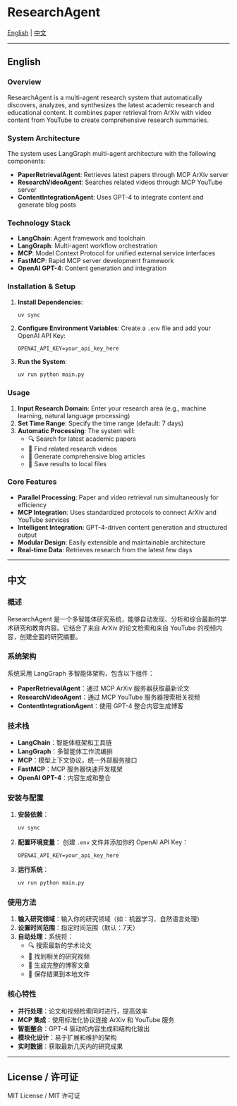 # ResearchAgent

[English](#english) | [中文](#中文)

---

## English

### Overview

ResearchAgent is a multi-agent research system that automatically discovers, analyzes, and synthesizes the latest academic research and educational content. It combines paper retrieval from ArXiv with video content from YouTube to create comprehensive research summaries.

### System Architecture

The system uses LangGraph multi-agent architecture with the following components:

- **PaperRetrievalAgent**: Retrieves latest papers through MCP ArXiv server
- **ResearchVideoAgent**: Searches related videos through MCP YouTube server  
- **ContentIntegrationAgent**: Uses GPT-4 to integrate content and generate blog posts

### Technology Stack

- **LangChain**: Agent framework and toolchain
- **LangGraph**: Multi-agent workflow orchestration
- **MCP**: Model Context Protocol for unified external service interfaces
- **FastMCP**: Rapid MCP server development framework
- **OpenAI GPT-4**: Content generation and integration

### Installation & Setup

1. **Install Dependencies**:
   ```bash
   uv sync
   ```

2. **Configure Environment Variables**:
   Create a `.env` file and add your OpenAI API Key:
   ```env
   OPENAI_API_KEY=your_api_key_here
   ```

3. **Run the System**:
   ```bash
   uv run python main.py
   ```

### Usage

1. **Input Research Domain**: Enter your research area (e.g., machine learning, natural language processing)
2. **Set Time Range**: Specify the time range (default: 7 days)
3. **Automatic Processing**: The system will:
   - 🔍 Search for latest academic papers
   - 🎥 Find related research videos
   - 📝 Generate comprehensive blog articles
   - 💾 Save results to local files

### Core Features

- **Parallel Processing**: Paper and video retrieval run simultaneously for efficiency
- **MCP Integration**: Uses standardized protocols to connect ArXiv and YouTube services
- **Intelligent Integration**: GPT-4-driven content generation and structured output
- **Modular Design**: Easily extensible and maintainable architecture
- **Real-time Data**: Retrieves research from the latest few days

---

## 中文

### 概述

ResearchAgent 是一个多智能体研究系统，能够自动发现、分析和综合最新的学术研究和教育内容。它结合了来自 ArXiv 的论文检索和来自 YouTube 的视频内容，创建全面的研究摘要。

### 系统架构

系统采用 LangGraph 多智能体架构，包含以下组件：

- **PaperRetrievalAgent**：通过 MCP ArXiv 服务器获取最新论文
- **ResearchVideoAgent**：通过 MCP YouTube 服务器搜索相关视频
- **ContentIntegrationAgent**：使用 GPT-4 整合内容生成博客

### 技术栈

- **LangChain**：智能体框架和工具链
- **LangGraph**：多智能体工作流编排
- **MCP**：模型上下文协议，统一外部服务接口
- **FastMCP**：MCP 服务器快速开发框架
- **OpenAI GPT-4**：内容生成和整合

### 安装与配置

1. **安装依赖**：
   ```bash
   uv sync
   ```

2. **配置环境变量**：
   创建 `.env` 文件并添加你的 OpenAI API Key：
   ```env
   OPENAI_API_KEY=your_api_key_here
   ```

3. **运行系统**：
   ```bash
   uv run python main.py
   ```

### 使用方法

1. **输入研究领域**：输入你的研究领域（如：机器学习、自然语言处理）
2. **设置时间范围**：指定时间范围（默认：7天）
3. **自动处理**：系统将：
   - 🔍 搜索最新的学术论文
   - 🎥 找到相关的研究视频
   - 📝 生成完整的博客文章
   - 💾 保存结果到本地文件

### 核心特性

- **并行处理**：论文和视频检索同时进行，提高效率
- **MCP 集成**：使用标准化协议连接 ArXiv 和 YouTube 服务
- **智能整合**：GPT-4 驱动的内容生成和结构化输出
- **模块化设计**：易于扩展和维护的架构
- **实时数据**：获取最新几天内的研究成果

---

## License / 许可证

MIT License / MIT 许可证